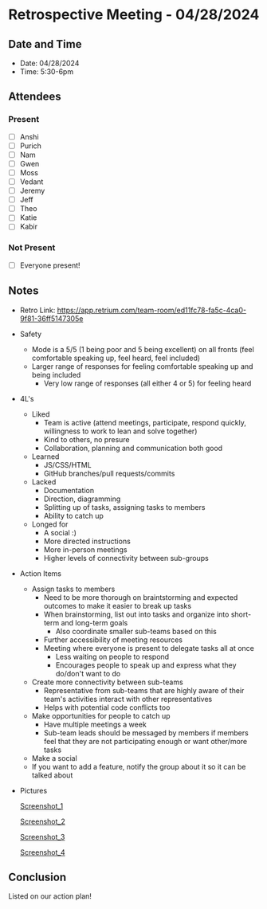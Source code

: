 # Retrospective Meeting - 04/28/2024

## Date and Time
- Date: 04/28/2024
- Time: 5:30-6pm

## Attendees
### Present
- [ ] Anshi
- [ ] Purich
- [ ] Nam
- [ ] Gwen
- [ ] Moss
- [ ] Vedant
- [ ] Jeremy
- [ ] Jeff
- [ ] Theo
- [ ] Katie
- [ ] Kabir
### Not Present
- [ ] Everyone present!

## Notes
- Retro Link: https://app.retrium.com/team-room/ed11fc78-fa5c-4ca0-9f81-36ff5147305e
- Safety
    - Mode is a 5/5 (1 being poor and 5 being excellent) on all fronts (feel comfortable speaking up, feel heard, feel included)
    - Larger range of responses for feeling comfortable speaking up and being included
        - Very low range of responses (all either 4 or 5) for feeling heard
- 4L's
    - Liked
        - Team is active (attend meetings, participate, respond quickly, willingness to work to lean and solve together)
        - Kind to others, no presure 
        - Collaboration, planning and communication both good
    - Learned
        - JS/CSS/HTML
        - GitHub branches/pull requests/commits
    - Lacked
        - Documentation
        - Direction, diagramming 
        - Splitting up of tasks, assigning tasks to members
        - Ability to catch up
    - Longed for
        - A social :)
        - More directed instructions
        - More in-person meetings 
        - Higher levels of connectivity between sub-groups 
- Action Items
    - Assign tasks to members
        - Need to be more thorough on braintstorming and expected outcomes to make it easier to break up tasks
        - When brainstorming, list out into tasks and organize into short-term and long-term goals 
            - Also coordinate smaller sub-teams based on this
        - Further accessibility of meeting resources 
        - Meeting where everyone is present to delegate tasks all at once
            - Less waiting on people to respond
            - Encourages people to speak up and express what they do/don't want to do
    -  Create more connectivity between sub-teams
        -  Representative from sub-teams that are highly aware of their team's activities interact with other representatives 
        -  Helps with potential code conflicts too 
    - Make opportunities for people to catch up
        - Have multiple meetings a week 
        - Sub-team leads should be messaged by members if members feel that they are not participating enough or want other/more tasks
    - Make a social
    - If you want to add a feature, notify the group about it so it can be talked about

- Pictures

    [Screenshot_1](meeting-files/042824-retrospective1.png)

    [Screenshot_2](meeting-files/042824-retrospective2.png)

    [Screenshot_3](meeting-files/042824-retrospective3.png)

    [Screenshot_4](meeting-files/042824-retrospective4.png)

## Conclusion
Listed on our action plan!
